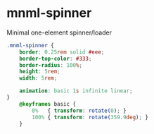 # mnml-spinner

Minimal one-element spinner/loader

````css
.mnml-spinner {
    border: 0.25rem solid #eee;
    border-top-color: #333;
    border-radius: 100%;
    height: 5rem;
    width: 5rem;

    animation: basic 1s infinite linear;
}
    @keyframes basic {
        0%   { transform: rotate(0); }
        100% { transform: rotate(359.9deg); }
    }

